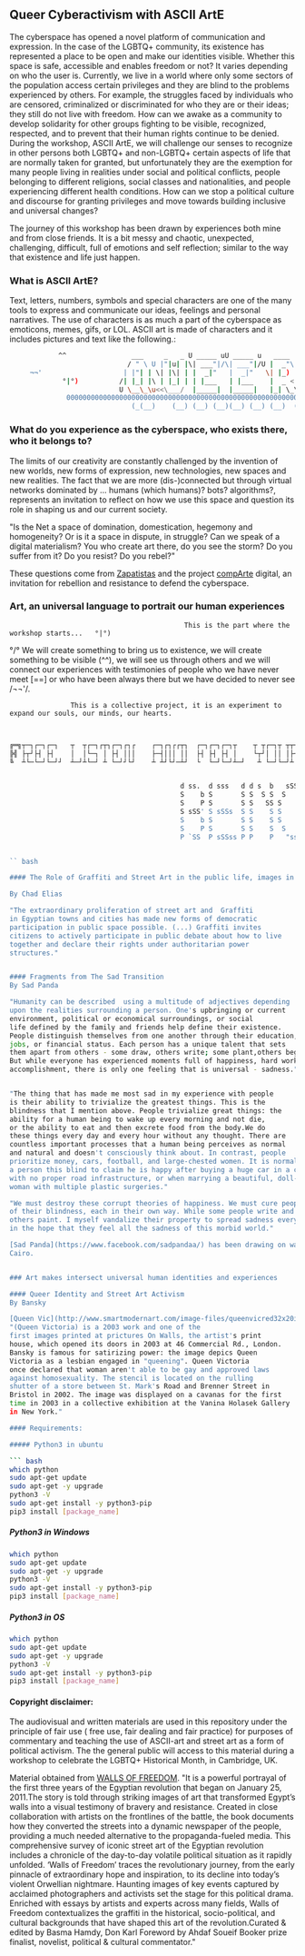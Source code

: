 ## Queer Cyberactivism with ASCII ArtE

The cyberspace has opened a novel platform of communication and expression. In the case of the LGBTQ+ community, its existence has represented a place to be open and  make our identities visible. Whether this space is safe, accessible  and enables freedom  or not? It varies depending on who the user is. Currently, we live in a world where only some sectors of the population access certain privileges and they are blind to the problems experienced by others. For example, the struggles faced by individuals who are censored, criminalized or discriminated for who they are or their ideas; they still do not live with freedom. How can we awake as a community to develop solidarity for other groups fighting to be visible, recognized, respected,  and to prevent that their human rights continue to be denied. During the workshop, ASCII ArtE, we will challenge our senses to recognize in other persons both LGBTQ+ and non-LGBTQ+ certain aspects of life that are normally taken for granted, but unfortunately they are the exemption for many people living in realities under social and political conflicts, people belonging to different religions, social classes and nationalities, and people experiencing different health conditions. How can we stop a political culture and discourse for granting privileges and move towards building inclusive and universal changes?   

The journey of this workshop has been drawn by experiences both mine and from close friends. It is a bit messy and chaotic, unexpected, challenging, difficult,  full of emotions and self reflection; similar to the way that existence and life just happen.

### What is ASCII ArtE?

Text, letters, numbers, symbols and special characters are one of the many tools to express and communicate our ideas, feelings and personal narratives. The use of characters is as much a part of the cyberspace as emoticons, memes, gifs, or LOL. ASCII art is made of characters and it includes pictures and text like the following.:

``` bash
            ^^                ___     _   _ U _____ uU _____ u   ____     
                             / " \ U |"|u| |\| ___"|/\| ___"|/U |  _"\ u  
     ¬¬'                    | |"| | \| |\| | |  _|"   |  _|"   \| |_) |/          %%..%%
             °|°)          /| |_| |\ | |_| | | |___   | |___    |  _ <       °/°    ==
                           U \__\_\u<<\___/  |_____|  |_____|   |_| \_\                               
              000000000000000000000000000000000000000000000000000000000000000000000000000             
                              (_(__)    (__) (__) (__)(__) (__) (__)  (__)
```

### What do you experience as the cyberspace, who exists there, who it belongs to?

The limits of our creativity are constantly challenged by the invention of new worlds, new forms of expression, new technologies, new spaces and new realities. The fact that we are more (dis-)connected but through virtual networks dominated by ... humans (which humans)? bots? algorithms?, represents an invitation to reflect on how we use this space and question its role in shaping  us and our current society.

 "Is the Net a space of domination, domestication, hegemony and homogeneity? Or is it a space in dispute, in struggle? Can we speak of a digital materialism? You who create art there, do you see the storm? Do you suffer from it? Do you resist? Do you rebel?"

These questions come from  [Zapatistas](http://enlacezapatista.ezln.org.mx/2017/07/15/art-resistance-and-rebellion-on-the-net/) and the project [compArte](http://comparte.digital) digital, an invitation for rebellion and resistance to defend the cyberspace.

### Art, an universal language to portrait our human experiences

                                               This is the part where the workshop starts...   °|°)  

°/° We will create something to bring us to existence, we will create something to be visible (^^), we will see us through others and we will connect our experiences with testimonies of people who we have never meet [==] or who have been always there but we have decided to never see /¬¬'/.

                   This is a collective project, it is an experiment to expand our souls, our minds, our hearts.


``` bash


╔═╗┬─┐┌─┐┌─┐   ┬  ┬┌─┐┌┬┐┌─┐┌┐┌    ┌─┐┌┐┌┌┬┐  ┌─┐┌─┐┌─┐┬    ┬ ┬┌─┐┬ ┬┬─┐  ┌┐ ┌─┐┌─┐┬ ┬┌┬┐┬┌─┐┬ ┬┬    
╠╣ ├┬┘├┤ ├┤    │  │└─┐ │ ├┤ │││    ├─┤│││ ││  ├┤ ├┤ ├┤ │    └┬┘│ ││ │├┬┘  ├┴┐├┤ ├─┤│ │ │ │├┤ │ ││    
╚  ┴└─└─┘└─┘┘  ┴─┘┴└─┘ ┴ └─┘┘└┘    ┴ ┴┘└┘─┴┘  └  └─┘└─┘┴─┘   ┴ └─┘└─┘┴└─  └─┘└─┘┴ ┴└─┘ ┴ ┴└  └─┘┴─┘  


                                          d ss.  d sss   d d s  b   sSSSs        
                                          S    b S       S S  S S  S     S       
                                          S    P S       S S   SS S              
                                          S sSS' S sSSs  S S    S S              
                                          S    b S       S S    S S    ssSb   
                                          S    P S       S S    S  S     S   
                                          P `SS  P sSSss P P    P   "sss"    


`` bash

#### The Role of Graffiti and Street Art in the public life, images in the Egyptian revolution.

By Chad Elias

"The extraordinary proliferation of street art and  Graffiti
in Egyptian towns and cities has made new forms of democratic
participation in public space possible. (...) Graffiti invites
citizens to actively participate in public debate about how to live
together and declare their rights under authoritarian power
structures."


#### Fragments from The Sad Transition
By Sad Panda

"Humanity can be described  using a multitude of adjectives depending
upon the realities surrounding a person. One's upbringing or current
environment, political or economical surroundings, or social
life defined by the family and friends help define their existence.
People distinguish themselves from one another through their education,
jobs, or financial status. Each person has a unique talent that sets
them apart from others - some draw, others write; some plant,others beg.
But while everyone has experienced moments full of happiness, hard work,or
accomplishment, there is only one feeling that is universal - sadness."


"The thing that has made me most sad in my experience with people
is their ability to trivialize the greatest things. This is the
blindness that I mention above. People trivialize great things: the
ability for a human being to wake up every morning and not die,
or the ability to eat and then excrete food from the body.We do
these things every day and every hour without any thought. There are
countless important processes that a human being perceives as normal
and natural and doesn't consciously think about. In contrast, people
prioritize money, cars, football, and large-chested women. It is normal for
a person this blind to claim he is happy after buying a huge car in a country
with no proper road infrastructure, or when marrying a beautiful, doll-like
woman with multiple plastic surgeries."

"We must destroy these corrupt theories of happiness. We must cure people
of their blindness, each in their own way. While some people write and
others paint. I myself vandalize their property to spread sadness everywhere,
in the hope that they feel all the sadness of this morbid world."

[Sad Panda](https://www.facebook.com/sadpandaa/) has been drawing on walls since 2008, in different locations around
Cairo.


### Art makes intersect universal human identities and experiences

#### Queer Identity and Street Art Activism
By Bansky

[Queen Vic](http://www.smartmodernart.com/image-files/queenvicred32x20in.jpg)
"(Queen Victoria) is a 2003 work and one of the
first images printed at prictures On Walls, the artist's print
house, which opened its doors in 2003 at 46 Commercial Rd., London.
Bansky is famous for satirizing power: the image depics Queen
Victoria as a lesbian engaged in "queening". Queen Victoria
once declared that woman aren't able to be gay and approved laws
against homosexuality. The stencil is located on the rulling
shutter of a store between St. Mark's Road and Brenner Street in
Bristol in 2002. The image was displayed on a cavanas for the first
time in 2003 in a collective exhibition at the Vanina Holasek Gallery
in New York."

#### Requirements:

##### Python3 in ubuntu

``` bash
which python
sudo apt-get update
sudo apt-get -y upgrade
python3 -V
sudo apt-get install -y python3-pip
pip3 install [package_name]

```

##### Python3 in Windows

``` bash
which python
sudo apt-get update
sudo apt-get -y upgrade
python3 -V
sudo apt-get install -y python3-pip
pip3 install [package_name]
```
##### Python3 in OS

``` bash
which python
sudo apt-get update
sudo apt-get -y upgrade
python3 -V
sudo apt-get install -y python3-pip
pip3 install [package_name]
```

#### Copyright disclaimer:

The audiovisual and written materials are used in this repository under the principle of fair use ( free use, fair dealing and fair practice) for purposes of commentary and teaching the use of ASCII-art and street art as a form of political activism. The  the general public will access to this material during a workshop to celebrate the LGBTQ+ Historical Month, in Cambridge, UK.

Material obtained from [WALLS OF FREEDOM](https://wallsoffreedom.com/).
"It is a powerful portrayal of the first three years of the Egyptian revolution that began on January 25, 2011.The story is told through striking images of art that transformed Egypt’s walls into a visual testimony of bravery and resistance. Created in close collaboration with artists on the frontlines of the battle, the book documents how they converted the streets into a dynamic newspaper of the people, providing a much needed alternative to the propaganda-fueled media. This comprehensive survey of iconic street art of the Egyptian revolution includes a chronicle of the day-to-day volatile political situation as it rapidly unfolded. ‘Walls of Freedom’ traces the revolutionary journey, from the early pinnacle of extraordinary hope and inspiration, to its decline into today’s violent Orwellian nightmare. Haunting images of key events captured by acclaimed photographers and activists set the stage for this political drama. Enriched with essays by artists and experts across many fields, Walls of Freedom contextualizes the graffiti in the historical, socio-political, and cultural backgrounds that have shaped this art of the revolution.Curated & edited by Basma Hamdy, Don Karl Foreword by Ahdaf Soueif Booker prize finalist, novelist, political & cultural commentator."

